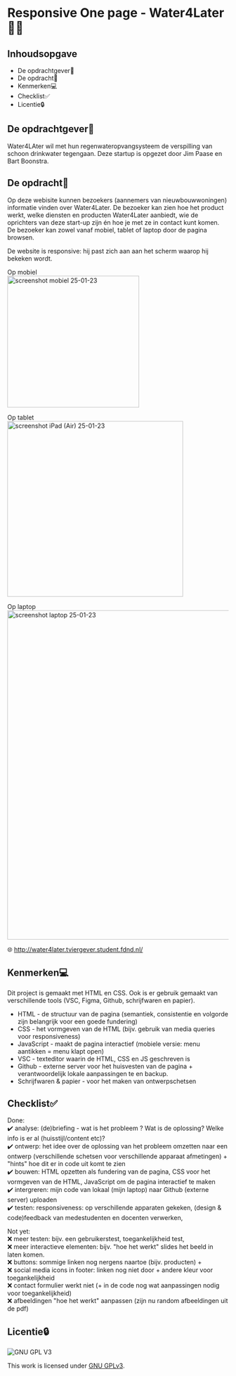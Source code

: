 # Responsive One page - Water4Later🌿💧

## Inhoudsopgave

* De opdrachtgever🚀
* De opdracht📝
* Kenmerken💻
* Checklist✅
* Licentie🔒


## De opdrachtgever🚀  

Water4LAter wil met hun regenwateropvangsysteem de verspilling van schoon drinkwater tegengaan. Deze startup is opgezet door Jim Paase en Bart Boonstra. 

## De opdracht📝

Op deze webisite kunnen bezoekers (aannemers van nieuwbouwwoningen) informatie vinden over Water4Later. De bezoeker kan zien hoe het product werkt, welke diensten en producten Water4Later aanbiedt, wie de oprichters van deze start-up zijn én hoe je met ze in contact kunt komen. De bezoeker kan zowel vanaf mobiel, tablet of laptop door de pagina browsen.

De website is responsive: hij past zich aan aan het scherm waarop hij bekeken wordt.
<br>

Op mobiel
<br>
<img width="300" alt="screenshot mobiel 25-01-23" src="https://user-images.githubusercontent.com/112861180/214590685-cebd4352-8af6-47e7-a139-c813cb3e0426.png">
<br>

Op tablet
<br>
<img width="400" alt="screenshot iPad (Air) 25-01-23" src="https://user-images.githubusercontent.com/112861180/214591255-083feafc-890c-430e-a1b3-9118b8d81768.png">
<br>

Op laptop
<br>
<img width="750" alt="screenshot laptop 25-01-23" src="https://user-images.githubusercontent.com/112861180/214591268-e5ec5f52-3889-4866-b8dd-03216771d5a6.png">

🌐 http://water4later.tviergever.student.fdnd.nl/

## Kenmerken💻 
<!-- Bij Kenmerken staat welke technieken zijn gebruikt en hoe. Wat is de HTML structuur? Wat zijn de belangrijkste dingen in CSS? Wat is er met JS gedaan en hoe? -->
Dit project is gemaakt met HTML en CSS. Ook is er gebruik gemaakt van verschillende tools (VSC, Figma, Github, schrijfwaren en papier).

* HTML - de structuur van de pagina (semantiek, consistentie en volgorde zijn belangrijk voor een goede fundering)
* CSS - het vormgeven van de HTML (bijv. gebruik van media queries voor responsiveness)
* JavaScript - maakt de pagina interactief (mobiele versie: menu aantikken = menu klapt open)
* VSC - texteditor waarin de HTML, CSS en JS geschreven is
* Github - externe server voor het huisvesten van de pagina + verantwoordelijk lokale aanpassingen te en backup.
* Schrijfwaren & papier - voor het maken van ontwerpschetsen

## Checklist✅

Done:
<br>
✔️ analyse: (de)briefing - wat is het probleem ? Wat is de oplossing? Welke info is er al (huisstijl/content etc)?
<br>
✔️ ontwerp: het idee over de oplossing van het probleem omzetten naar een ontwerp (verschillende schetsen voor verschillende apparaat afmetingen) + "hints" hoe dit er in code uit komt te zien
<br>
✔️ bouwen: HTML opzetten als fundering van de pagina, CSS voor het vormgeven van de HTML, JavaScript om de pagina interactief te maken
<br>
✔️ intergreren: mijn code van lokaal (mijn laptop) naar Github (externe server) uploaden 
<br>
✔️ testen: responsiveness: op verschillende apparaten gekeken, (design & code)feedback van medestudenten en docenten verwerken, 

Not yet:
<br>
❌ meer testen: bijv. een gebruikerstest, toegankelijkheid test, 
<br>
❌ meer interactieve elementen: bijv. "hoe het werkt" slides het beeld in laten komen.
<br>
❌ buttons: sommige linken nog nergens naartoe (bijv. producten) + 
<br>
❌ social media icons in footer: linken nog niet door + andere kleur voor toegankelijkheid
<br>
❌ contact formulier werkt niet (+ in de code nog wat aanpassingen nodig voor toegankelijkheid)
<br>
❌ afbeeldingen "hoe het werkt" aanpassen (zijn nu random afbeeldingen uit de pdf)

## Licentie🔒 

![GNU GPL V3](https://www.gnu.org/graphics/gplv3-127x51.png)

This work is licensed under [GNU GPLv3](./LICENSE).
